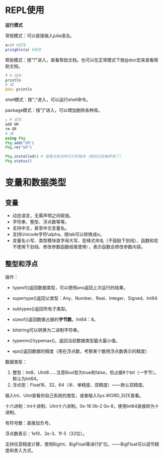 # REPL使用

**运行模式**

常规模式：可以直接输入julia语法。

```julia
a=10 #回车
pringkln(a) #回车
```

帮助模式：按"?"进入，查看帮助文档。也可以在正常模式下按@doc宏来查看帮助文档。

```julia
? # 回车
println
# 或
@doc println
```

shell模式：按";"进入，可以运行shell命令。

package模式：按"]"进入，可以增加删除各种库。

```julia
; # 回车
add GR
rm GR
# 或
using Pkg
Pkg.add("GR")
Pkg.rm("GR")
```

```julia
Pkg.installed() # 查看当前包和它们的版本（貌似已经被弃用了）
Pkg.status()
```

# 变量和数据类型

## 变量

- 动态语言，无需声明之间赋值。
- 字符串、整型、浮点数等等。
- 支持中文，甚至中文变量名。
- 支持Unicode字符\alpha，按tab可以转换成α。
- 变量名小写、类型模块首字母大写、驼峰式命名（不鼓励下划线）、函数和宏不使用下划线、修改参数函数结尾使用`!`，表示函数会修改参数内容。

## 整型和浮点

操作：

- typeof()返回数据类型，可以使用ans返回上次运行的结果。

- supertype()返回父类型：Any、Number、Real、Integer、Signed、Int64.

- subtypes()返回所有子类型。

- sizeof()返回数据占据的**字节数**。Int64：8。
- bitstring可以转换为二进制字符串。
- typemin()\typemax()，返回当前数据类型最大最小值。
- eps()返回数据的精度（用在浮点数，考察某个数用浮点数表示的精度）

数据类型：

1. 整型：Int8、UInt8……注意Bool型为true和false，但占据8个bit（一字节）。默认为Int64。
2. 浮点型：Float16、32、64（半、单精度、双精度）——默认双精度。

输入Int、UInt查看你自己系统的类型，或者输入Sys.WORD_SIZE查看。

十六进制：Int十进制、UInt十六进制。0x-16 0b-2 0o-8，使用Int64直接转为十进制。

有符号数：直接加负号。

浮点数表示：1e10、2e-3、1f-5（32位）。

支持任意精度计算，使用BigInt、BigFloat等进行扩位。——BigFloat可以调节精度和舍入方式。